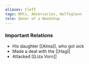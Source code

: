 ```yaml
---
aliases: Cleff
tags: NPCs, Adversaries, Wolfsglenn
role: Owner of a Woodshop
---
```


### Important Relations
- His daughter [[Alma]], who got sick
- Made a deal with the [[Hag]]
- Attacked [[Liza Vorn]]